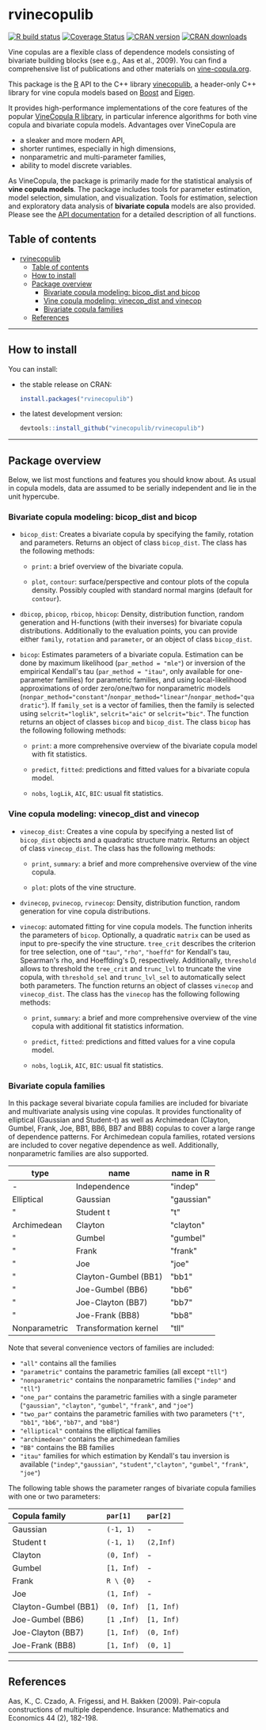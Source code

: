 rvinecopulib
==========

[![R build status](https://github.com/vinecopulib/rvinecopulib/workflows/R-CMD-check/badge.svg)](https://github.com/vinecopulib/rvinecopulib)
[![Coverage Status](https://img.shields.io/codecov/c/github/vinecopulib/rvinecopulib/master.svg)](https://codecov.io/github/vinecopulib/rvinecopulib?branch=master)
[![CRAN version](http://www.r-pkg.org/badges/version/rvinecopulib)](https://cran.r-project.org/package=rvinecopulib) 
[![CRAN downloads](http://cranlogs.r-pkg.org/badges/rvinecopulib)](https://cran.r-project.org/package=rvinecopulib)

Vine copulas are a flexible class of dependence models consisting of bivariate 
building blocks (see e.g., Aas et al., 2009). You can find a comprehensive 
list of publications and other materials on [vine-copula.org](https://www.math.cit.tum.de/en/statistics/statistics/research/vine-copula-models/).

This package is the [R](https://cran.r-project.org/) API to the C++ library 
[vinecopulib](https://github.com/vinecopulib/vinecopulib), a header-only 
C++ library for vine copula models based on [Boost](https://www.boost.org/) and 
[Eigen](http://eigen.tuxfamily.org/index.php?title=Main_Page).

It provides high-performance implementations of the core features of the popular
[VineCopula R library](https://github.com/tnagler/VineCopula), in particular
inference algorithms for both vine copula and bivariate copula models.
Advantages over VineCopula are  
* a sleaker and more modern API,
* shorter runtimes, especially in high dimensions,
* nonparametric and multi-parameter families,
* ability to model discrete variables.

As VineCopula, the package is primarily made for the statistical analysis of 
**vine copula models**. The package includes tools for parameter estimation, 
model selection, simulation, and visualization. Tools for estimation, selection 
and exploratory data analysis of **bivariate copula** models are also provided. 
Please see the [API documentation](https://vinecopulib.github.io/rvinecopulib/) 
for a detailed description of all functions.

Table of contents
-----------------

- [rvinecopulib](#rvinecopulib)
  - [Table of contents](#table-of-contents)
  - [How to install](#how-to-install)
  - [Package overview](#package-overview)
    - [Bivariate copula modeling: bicop_dist and bicop](#bivariate-copula-modeling-bicopdist-and-bicop)
    - [Vine copula modeling: vinecop_dist and vinecop](#vine-copula-modeling-vinecopdist-and-vinecop)
    - [Bivariate copula families](#bivariate-copula-families)
  - [References](#references)

------------------------------------------------------------------------


How to install
--------------


You can install:

-   the stable release on CRAN:

    ``` r
    install.packages("rvinecopulib")
    ```

-   the latest development version:

    ``` r
    devtools::install_github("vinecopulib/rvinecopulib")
    ```

------------------------------------------------------------------------

Package overview
----------------

Below, we list most functions and features you should know about. As usual in 
copula models, data are assumed to be serially independent and lie in the unit
hypercube. 

### Bivariate copula modeling: bicop_dist and bicop

  * `bicop_dist`: Creates a bivariate copula by specifying the family, rotation 
    and parameters. Returns an object of class `bicop_dist`. The class has the
    following methods:
     
     * `print`: a brief overview of the bivariate copula. 
            
     * `plot`, `contour`: surface/perspective and contour plots of the copula
        density. Possibly coupled with standard normal margins (default for
        `contour`). 
        
  * `dbicop`, `pbicop`, `rbicop`, `hbicop`: Density, distribution function, random 
    generation and H-functions (with their inverses) for bivariate copula 
    distributions. Additionally to the evaluation points, you can provide 
    either `family`, `rotation` and `parameter`, or an object of class 
    `bicop_dist`.

  * `bicop`: Estimates parameters of a bivariate copula. Estimation can be done 
    by maximum likelihood (`par_method = "mle"`) or inversion of the empirical 
    Kendall's tau (`par_method = "itau"`, only available for one-parameter 
    families) for parametric families, and using local-likelihood 
    approximations of order zero/one/two for nonparametric models 
    (`nonpar_method="constant"`/`nonpar_method="linear"`/`nonpar_method="quadratic"`). 
    If `family_set` is a vector of families, then the family is selected using
    `selcrit="loglik"`, `selcrit="aic"` or `selcrit="bic"`. The function 
    returns an object of classes `bicop` and `bicop_dist`.
    The class `bicop` has the following following methods:
    
     * `print`: a more comprehensive overview of the bivariate copula model 
       with fit statistics. 
            
     * `predict`, `fitted`: predictions and fitted values for a bivariate 
       copula model.
       
     * `nobs`, `logLik`, `AIC`, `BIC`: usual fit statistics.

### Vine copula modeling: vinecop_dist and vinecop

  * `vinecop_dist`: Creates a vine copula by specifying a nested list of 
    `bicop_dist` objects and a quadratic structure matrix. 
    Returns an object of class `vinecop_dist`. The class has the
    following methods:
     
     * `print`, `summary`: a brief and more comprehensive overview of the vine 
       copula. 
            
     * `plot`: plots of the vine structure. 
        
  * `dvinecop`, `pvinecop`, `rvinecop`: Density, distribution function, random 
    generation for vine copula distributions. 

  * `vinecop`: automated fitting for vine copula models. The function inherits 
    the parameters of `bicop`. Optionally, a quadratic `matrix` can be used as 
    input to pre-specify the vine structure. `tree_crit` describes the 
    criterion for tree selection, one of `"tau"`, `"rho"`, `"hoeffd"` for 
    Kendall's tau, Spearman's rho, and Hoeffding's D, respectively.
    Additionally, `threshold` allows to threshold the `tree_crit` and 
    `trunc_lvl` to truncate the vine copula, with `threshold_sel` and 
    `trunc_lvl_sel` to automatically select both parameters. The function 
    returns an object of classes `vinecop` and `vinecop_dist`.
    The class has the `vinecop` has the following following methods:
    
     * `print`, `summary`: a brief and more comprehensive overview of the vine 
       copula with additional fit statistics information.
            
     * `predict`, `fitted`: predictions and fitted values for a vine 
       copula model.
       
     * `nobs`, `logLik`, `AIC`, `BIC`: usual fit statistics.

### Bivariate copula families

In this package several bivariate copula families are included for bivariate 
and multivariate analysis using vine copulas. It provides 
functionality of elliptical (Gaussian and Student-t) as well as Archimedean 
(Clayton, Gumbel, Frank, Joe, BB1, BB6, BB7 and BB8) copulas to cover a large
range of dependence patterns. For Archimedean copula families,
rotated versions are included to cover negative dependence as well. 
Additionally, nonparametric families are also supported.

| type          | name                  | name in R  |
| ------------- | --------------------- | ---------- |
| -             | Independence          | "indep"    |
| Elliptical    | Gaussian              | "gaussian" |
| "             | Student t             | "t"        |
| Archimedean   | Clayton               | "clayton"  |
| "             | Gumbel                | "gumbel"   |
| "             | Frank                 | "frank"    |
| "             | Joe                   | "joe"      |
| "             | Clayton-Gumbel (BB1)  | "bb1"      |
| "             | Joe-Gumbel (BB6)      | "bb6"      |
| "             | Joe-Clayton (BB7)     | "bb7"      |
| "             | Joe-Frank (BB8)       | "bb8"      |
| Nonparametric | Transformation kernel | "tll"      |

Note that several convenience vectors of families are included:
* `"all"` contains all the families
* `"parametric"` contains the parametric families (all except `"tll"`)
* `"nonparametric"` contains the nonparametric families (`"indep"` and `"tll"`)
* `"one_par"` contains the parametric families with a single parameter
(`"gaussian"`, `"clayton"`, `"gumbel"`, `"frank"`, and `"joe"`)
* `"two_par"` contains the parametric families with two parameters
(`"t"`, `"bb1"`, `"bb6"`, `"bb7"`, and `"bb8"`)
* `"elliptical"` contains the elliptical families
* `"archimedean"` contains the archimedean families
* `"BB"` contains the BB families
* `"itau"` families for which estimation by Kendall's tau inversion is available
(`"indep"`,`"gaussian"`, `"student"`,`"clayton"`, `"gumbel"`, `"frank"`, `"joe"`)

The following table shows the parameter ranges of bivariate copula families with 
one or two parameters:

| Copula family        | `par[1]`   | `par[2]`   |
| :------------------- | :--------- | :--------- |
| Gaussian             | `(-1, 1)`  | -          |
| Student t            | `(-1, 1)`  | `(2,Inf)`  |
| Clayton              | `(0, Inf)` | -          |
| Gumbel               | `[1, Inf)` | -          |
| Frank                | `R \ {0}`  | -          |
| Joe                  | `(1, Inf)` | -          |
| Clayton-Gumbel (BB1) | `(0, Inf)` | `[1, Inf)` |
| Joe-Gumbel (BB6)     | `[1 ,Inf)` | `[1, Inf)` |
| Joe-Clayton (BB7)    | `[1, Inf)` | `(0, Inf)` |
| Joe-Frank (BB8)      | `[1, Inf)` | `(0, 1]`   |

------------------------------------------------------------------------

References
----------

Aas, K., C. Czado, A. Frigessi, and H. Bakken (2009). Pair-copula constructions 
of multiple dependence. Insurance: Mathematics and Economics 44 (2), 182-198.
